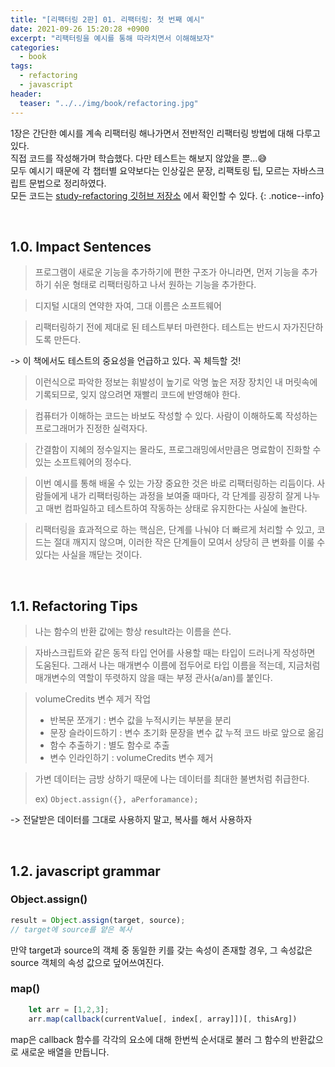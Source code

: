 ```yaml
---
title: "[리팩터링 2판] 01. 리팩터링: 첫 번째 예시"
date: 2021-09-26 15:20:28 +0900
excerpt: "리팩터링을 예시를 통해 따라치면서 이해해보자"
categories:
  - book
tags:
  - refactoring
  - javascript
header:
  teaser: "../../img/book/refactoring.jpg"
---
```




1장은 간단한 예시를 계속 리팩터링 해나가면서 전반적인 리팩터링 방법에 대해 다루고 있다.  
직접 코드를 작성해가며 학습했다. 다만 테스트는 해보지 않았을 뿐...😅  
모두 예시기 때문에 각 챕터별 요약보다는 인상깊은 문장, 리팩토링 팁, 모르는 자바스크립트 문법으로 정리하였다.  
모든 코드는 [study-refactoring 깃허브 저장소](https://github.com/JinJungs/study-refactoring.git) 에서 확인할 수 있다.
{: .notice--info}



<br/>

## 1.0. Impact Sentences

> 프로그램이 새로운 기능을 추가하기에 편한 구조가 아니라면, 먼저 기능을 추가하기 쉬운 형태로 리팩터링하고 나서 원하는 기능을 추가한다.

> 디지털 시대의 연약한 자여, 그대 이름은 소프트웨어

> 리팩터링하기 전에 제대로 된 테스트부터 마련한다. 테스트는 반드시 자가진단하도록 만든다.

-> 이 책에서도 테스트의 중요성을 언급하고 있다. 꼭 체득할 것!

> 이런식으로 파악한 정보는 휘발성이 높기로 악명 높은 저장 장치인 내 머릿속에 기록되므로, 잊지 않으려면 재빨리 코드에 반영해야 한다.

> 컴퓨터가 이해하는 코드는 바보도 작성할 수 있다. 사람이 이해하도록 작성하는 프로그래머가 진정한 실력자다.

> 간결함이 지혜의 정수일지는 몰라도, 프로그래밍에서만큼은 명료함이 진화할 수 있는 소프트웨어의 정수다.

> 이번 예시를 통해 배울 수 있는 가장 중요한 것은 바로 리팩터링하는 리듬이다. 사람들에게 내가 리팩터링하는 과정을 보여줄 때마다, 각 단계를 굉장히 잘게 나누고 매번 컴파일하고 테스트하여 작동하는 상태로 유지한다는 사실에 놀란다.

> 리팩터링을 효과적으로 하는 핵심은, 단계를 나눠야 더 빠르게 처리할 수 있고, 코드는 절대 깨지지 않으며, 이러한 작은 단계들이 모여서 상당히 큰 변화를 이룰 수 있다는 사실을 깨닫는 것이다.

<br/>

## 1.1. Refactoring Tips

> 나는 함수의 반환 값에는 항상 result라는 이름을 쓴다.

> 자바스크립트와 같은 동적 타입 언어를 사용할 때는 타입이 드러나게 작성하면 도움된다. 그래서 나는 매개변수 이름에 접두어로 타입 이름을 적는데, 지금처럼 매개변수의 역할이 뚜렷하지 않을 때는 부정 관사(a/an)를 붙인다.

> volumeCredits 변수 제거 작업
>
> - 반복문 쪼개기 : 변수 값을 누적시키는 부분을 분리
> - 문장 슬라이드하기 : 변수 초기화 문장을 변수 값 누적 코드 바로 앞으로 옮김
> - 함수 추출하기 : 별도 함수로 추출
> - 변수 인라인하기 : volumeCredits 변수 제거

> 가변 데이터는 금방 상하기 때문에 나는 데이터를 최대한 불변처럼 취급한다.
>
> ex) `Object.assign({}, aPerforamance);`

-> 전달받은 데이터를 그대로 사용하지 말고, 복사를 해서 사용하자


<br/>

## 1.2. javascript grammar

### Object.assign()

```javascript
result = Object.assign(target, source);
// target에 source를 얕은 복사
```

만약 target과 source의 객체 중 동일한 키를 갖는 속성이 존재할 경우, 그 속성값은 source 객체의 속성 값으로 덮어쓰여진다.

### map()

```javascript
    let arr = [1,2,3];
    arr.map(callback(currentValue[, index[, array]])[, thisArg])
```

map은 callback 함수를 각각의 요소에 대해 한번씩 순서대로 불러 그 함수의 반환값으로 새로운 배열을 만듭니다. 


<br/>

